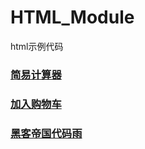 # HTML_Module
html示例代码
### <a href="https://huidge.github.io/HTML_Module/caculator.html">简易计算器</a>
### <a href="https://huidge.github.io/HTML_Module/cart.html">加入购物车</a>
### <a href="https://huidge.github.io/HTML_Module/TheMatrix.html">黑客帝国代码雨</a>
